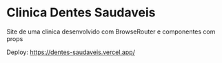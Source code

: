 # Clinica Dentes Saudaveis

Site de uma clínica desenvolvido com BrowseRouter e componentes com props

Deploy: https://dentes-saudaveis.vercel.app/
